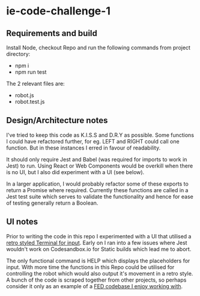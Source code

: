 # ie-code-challenge-1

## Requirements and build

Install Node, checkout Repo and run the following commands from project directory:

- npm i
- npm run test

The 2 relevant files are:

- robot.js
- robot.test.js

## Design/Architecture notes

I've tried to keep this code as K.I.S.S and D.R.Y as possible. Some functions I could have refactored further, for eg. LEFT and RIGHT could call one function. But in these instances I erred in favour of readability.

It should only require Jest and Babel (was required for imports to work in Jest) to run. Using React or Web Components would be overkill when there is no UI, but I also did experiment with a UI (see below).

In a larger application, I would probably refactor some of these exports to return a Promise where required. Currently these functions are called in a Jest test suite which serves to validate the functionality and hence for ease of testing generally return a Boolean.

## UI notes

Prior to writing the code in this repo I experimented with a UI that utilised a [retro styled Terminal for input](https://5dvr7.csb.app/). Early on I ran into a few issues where Jest wouldn't work on Codesandbox.io for Static builds which lead me to abort.

The only functional command is HELP which displays the placeholders for input. With more time the functions in this Repo could be utilised for controlling the robot which would also output it's movement in a retro style. A bunch of the code is scraped together from other projects, so perhaps consider it only as an example of a [FED codebase I enjoy working with](https://codesandbox.io/s/ie-code-test-5dvr7?file=/index.html).
